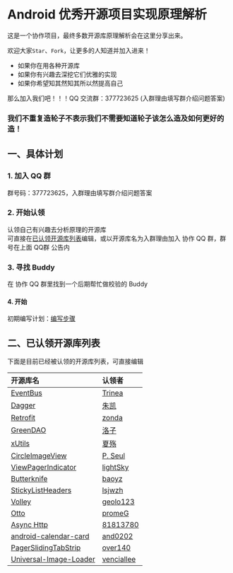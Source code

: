 Android 优秀开源项目实现原理解析
====================================

这是一个协作项目，最终多数开源库原理解析会在这里分享出来。
    
欢迎大家`Star`、`Fork`，让更多的人知道并加入进来！  
- 如果你在用各种开源库  
- 如果你有兴趣去深挖它们优雅的实现  
- 如果你希望知其然知其所以然提高自己  

那么加入我们吧！！！QQ 交流群：377723625 (入群理由填写群介绍问题答案)  

### 我们不重复造轮子不表示我们不需要知道轮子该怎么造及如何更好的造！ 

## 一、具体计划
### 1. 加入 QQ 群
群号码：377723625，入群理由填写群介绍问题答案  

### 2. 开始认领
认领自己有兴趣去分析原理的开源库  
可直接在[已认领开源库列表](https://github.com/android-cn/android-open-project-analysis#%E4%BA%8C%E5%B7%B2%E8%AE%A4%E9%A2%86%E5%BC%80%E6%BA%90%E5%BA%93%E5%88%97%E8%A1%A8)编辑，或以开源库名为入群理由加入 协作 QQ 群，群号在上面 QQ群 公告内 
### 3. 寻找 Buddy  
在 协作 QQ 群里找到一个后期帮忙做校验的 Buddy  
#### 4. 开始
初期编写计划：[编写步骤](https://github.com/android-cn/android-open-project-analysis/wiki)  
## 二、已认领开源库列表  
下面是目前已经被认领的开源库列表，可直接编辑  

开源库名 | 认领者
:--|:--
[EventBus](https://github.com/greenrobot/EventBus) | [Trinea](https://github.com/Trinea)
[Dagger](https://github.com/square/dagger) | [朱凯](https://github.com/rengwuxian) 
[Retrofit](https://github.com/square/retrofit) | [zonda](https://github.com/zondaOf2012) 
[GreenDAO](https://github.com/greenrobot/greenDAO) | [洛子](https://github.com/lxp371180445)
[xUtils](https://github.com/wyouflf/xUtils) | [夏殇](https://github.com/) 
[CircleImageView](https://github.com/hdodenhof/CircleImageView) | [P. Seul](https://github.com/FFish)
[ViewPagerIndicator](https://github.com/JakeWharton/Android-ViewPagerIndicator) | [lightSky](https://github.com/lightSky)
[Butterknife](https://github.com/JakeWharton/butterknife) | [baoyz](https://github.com/baoyongzhang)
[StickyListHeaders](https://github.com/emilsjolander/StickyListHeaders) | [lsjwzh](https://github.com/lsjwzh)
[Volley](https://android.googlesource.com/platform/frameworks/volley) | [geolo123](https://github.com/geolo123)
[Otto](https://github.com/square/otto) | [promeG](https://github.com/promeG)  
[Async Http](https://github.com/loopj/android-async-http) | [81813780](https://github.com/81813780)
[android-calendar-card](https://github.com/kenumir/android-calendar-card) | [and0202](https://github.com/and0202)
[PagerSlidingTabStrip](https://github.com/astuetz/PagerSlidingTabStrip) | [over140](https://github.com/over140)
[Universal-Image-Loader](https://github.com/nostra13/Android-Universal-Image-Loader) | [venciallee](https://github.com/venciallee)
